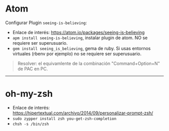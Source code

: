 

# Atom

Configurar Plugin `seeing-is-believing`:
* Enlace de interés: https://atom.io/packages/seeing-is-believing
* `apm install seeing-is-believing`, instalar plugin de atom. NO se requiere ser superusuario.
* `gem install seeing_is_believing`, gema de ruby. Si usas entornos virtuales (rbenv por ejemplo) no se requiere ser superusuario.

> Resolver: el equivamlente de la combinación "Command+Option+N" de PAC en PC.

---

# oh-my-zsh

* Enlace de interés: https://hipertextual.com/archivo/2014/09/personalizar-prompt-zsh/
* `sudo zypper install zsh you-get-zsh-completion`
* `chsh -s /bin/zsh`
